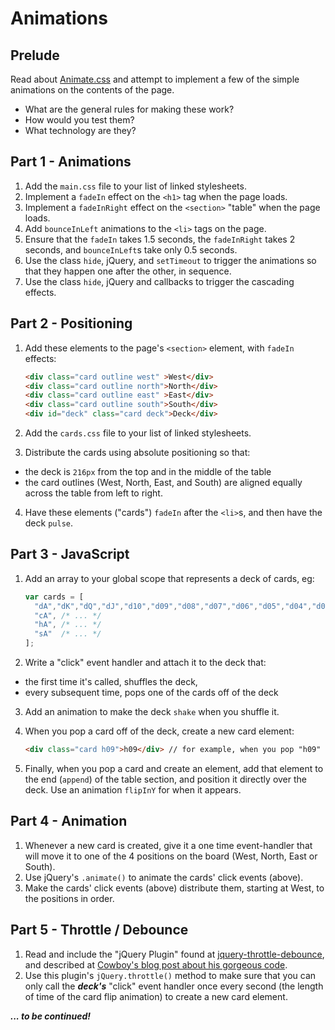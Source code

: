 # Animations

## Prelude

Read about [Animate.css](http://daneden.github.io/animate.css/) and attempt
to implement a few of the simple animations on the contents of the page.

- What are the general rules for making these work?
- How would you test them?
- What technology are they?

## Part 1 - Animations

1. Add the `main.css` file to your list of linked stylesheets.
1. Implement a `fadeIn` effect on the `<h1>` tag when the page loads.
1. Implement a `fadeInRight` effect on the `<section>` "table" when the page
   loads.
1. Add `bounceInLeft` animations to the `<li>` tags on the page.
1. Ensure that the `fadeIn` takes 1.5 seconds, the `fadeInRight` takes 2
   seconds, and `bounceInLeft`s take only 0.5 seconds.
1. Use the class `hide`, jQuery, and `setTimeout` to trigger the animations so
   that they happen one after the other, in sequence.
1. Use the class `hide`, jQuery and callbacks to trigger the cascading effects.

## Part 2 - Positioning

1. Add these elements to the page's `<section>` element, with `fadeIn` effects:
   ```html
   <div class="card outline west" >West</div>
   <div class="card outline north">North</div>
   <div class="card outline east" >East</div>
   <div class="card outline south">South</div>
   <div id="deck" class="card deck">Deck</div>
   ```

2. Add the `cards.css` file to your list of linked stylesheets.
3. Distribute the cards using absolute positioning so that:
  - the deck is `216px` from the top and in the middle of the table
  - the card outlines (West, North, East, and South) are aligned
    equally across the table from left to right.
4. Have these elements ("cards") `fadeIn` after the `<li>`s, and then
   have the deck `pulse`.

## Part 3 - JavaScript

1. Add an array to your global scope that represents a deck of cards, eg:
   ```javascript
   var cards = [
     "dA","dK","dQ","dJ","d10","d09","d08","d07","d06","d05","d04","d03","d02",
     "cA", /* ... */
     "hA", /* ... */
     "sA"  /* ... */
   ];
   ```

2. Write a "click" event handler and attach it to the deck that:
  - the first time it's called, shuffles the deck,
  - every subsequent time, pops one of the cards off of the deck
3. Add an animation to make the deck `shake` when you shuffle it.
4. When you pop a card off of the deck, create a new card element:
   ```html
   <div class="card h09">h09</div> // for example, when you pop "h09"
   ```

5. Finally, when you pop a card and create an element, add that element to the
   end (`append`) of the table section, and position it directly over the deck.
   Use an animation `flipInY` for when it appears.

## Part 4 - Animation

1. Whenever a new card is created, give it a one time event-handler that
   will move it to one of the 4 positions on the board (West, North, East or
   South).
1. Use jQuery's `.animate()` to animate the cards' click events (above).
1. Make the cards' click events (above) distribute them, starting at
   West, to the positions in order.

## Part 5 - Throttle / Debounce

1. Read and include the "jQuery Plugin" found at
   [jquery-throttle-debounce](https://github.com/cowboy/jquery-throttle-debounce), and described at
   [Cowboy's blog post about his gorgeous code](http://benalman.com/projects/jquery-throttle-debounce-plugin).
1. Use this plugin's `jQuery.throttle()` method to make sure that you can only call the ***deck's***
   "click" event handler once every second (the length of time of the card flip animation) to create
   a new card element.

***... to be continued!***
